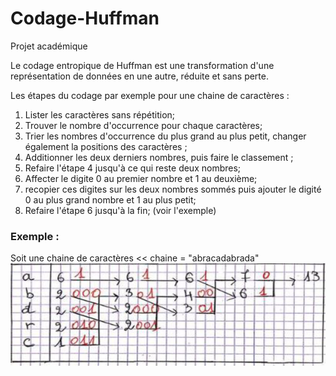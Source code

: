 # Codage-Huffman
Projet académique

Le codage entropique de Huffman est une transformation d'une représentation de données en une autre, réduite et sans perte.

Les étapes du codage par exemple pour une chaine de caractères :

1. Lister les caractères sans répétition;
2. Trouver le nombre d'occurrence pour chaque caractères;
3. Trier les nombres d'occurrence du plus grand au plus petit, changer également la positions des caractères ;
4. Additionner les deux derniers nombres, puis faire le classement ; 
5. Refaire l'étape 4 jusqu'à ce qui reste deux nombres;
6. Affecter le digite 0 au premier nombre et 1 au deuxième;
7. recopier ces digites sur les deux nombres sommés puis ajouter le digité 0 au plus grand nombre et 1 au plus petit;
8. Refaire l'étape 6 jusqu'à la fin; (voir l'exemple)

### Exemple :
Soit une chaine de caractères << chaine = "abracadabrada"
![Codage-Huffman exemple](Images/Codage_Huffman.png)
